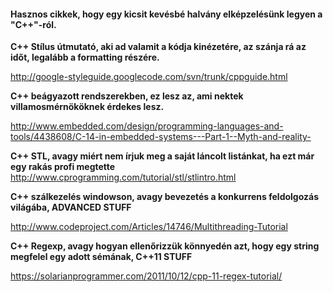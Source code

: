 #### Hasznos cikkek, hogy egy kicsit kevésbé halvány elképzelésünk legyen a "C++"-ról.

**C++ Stílus útmutató, aki ad valamit a kódja kinézetére, az szánja rá az időt, legalább a formatting részére.**

http://google-styleguide.googlecode.com/svn/trunk/cppguide.html

**C++ beágyazott rendszerekben, ez lesz az, ami nektek villamosmérnököknek érdekes lesz.**

http://www.embedded.com/design/programming-languages-and-tools/4438608/C-14-in-embedded-systems---Part-1--Myth-and-reality-

**C++ STL, avagy miért nem írjuk meg a saját láncolt listánkat, ha ezt már egy rakás profi megtette**
http://www.cprogramming.com/tutorial/stl/stlintro.html

**C++ szálkezelés windowson, avagy bevezetés a konkurrens feldolgozás világába, ADVANCED STUFF**

http://www.codeproject.com/Articles/14746/Multithreading-Tutorial

**C++ Regexp, avagy hogyan ellenőrizzük könnyedén azt, hogy egy string megfelel egy adott sémának, C++11 STUFF**

https://solarianprogrammer.com/2011/10/12/cpp-11-regex-tutorial/
